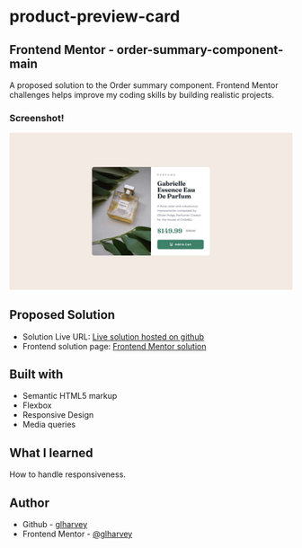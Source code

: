 # product-preview-card

## Frontend Mentor - order-summary-component-main
A proposed solution to the Order summary component. Frontend Mentor challenges helps improve my coding skills by building realistic projects.

### Screenshot!
![](assets/desktop-design.jpg)

## Proposed Solution
- Solution Live URL: [Live solution hosted on github](https://glharvey.github.io/product-preview-card/)
- Frontend solution page: [Frontend Mentor solution](https://www.frontendmentor.io/solutions/product-preview-card-8e15Wp3bKn)

## Built with
- Semantic HTML5 markup
- Flexbox
- Responsive Design
- Media queries

## What I learned
How to handle responsiveness.

## Author
- Github - [glharvey](https://github.com/glharvey)
- Frontend Mentor - [@glharvey](https://www.frontendmentor.io/profile/glharvey)
